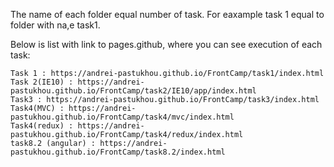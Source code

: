 The name of each folder equal number of task. For eaxample task 1 equal to folder with na,e task1.

Below is list with link to pages.github, where you can see execution of each task:

    Task 1 : https://andrei-pastukhou.github.io/FrontCamp/task1/index.html
    Task 2(IE10) : https://andrei-pastukhou.github.io/FrontCamp/task2/IE10/app/index.html
    Task3 : https://andrei-pastukhou.github.io/FrontCamp/task3/index.html
    Task4(MVC) : https://andrei-pastukhou.github.io/FrontCamp/task4/mvc/index.html
    Task4(redux) : https://andrei-pastukhou.github.io/FrontCamp/task4/redux/index.html
    task8.2 (angular) : https://andrei-pastukhou.github.io/FrontCamp/task8.2/index.html

   
